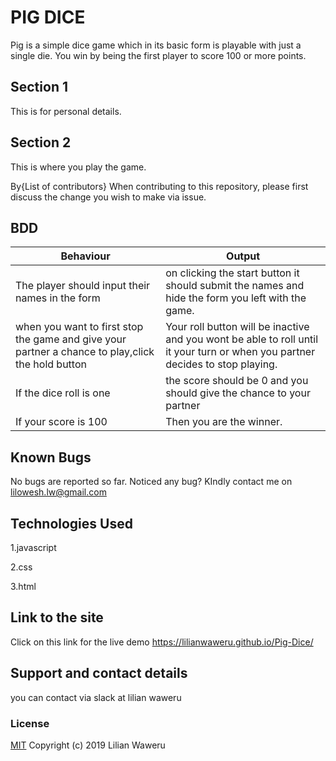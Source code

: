 # PIG DICE
Pig is a simple dice game which in its basic form is playable with just a single die. You win by being the first player to score 100 or more points.
## Section 1
This is for personal details.
## Section 2
This is where you play the game.

By{List of contributors}
When contributing to this repository, please first discuss the change you wish to make via issue.


## BDD
| Behaviour                                                                                         | Output                                                                                                                         |
|---------------------------------------------------------------------------------------------------|--------------------------------------------------------------------------------------------------------------------------------|
| The player should input their names in the form                                                   | on clicking the start button it should submit the names and hide the form you left with the game.                              |
| when you want to first stop the game and give your partner a chance to play,click the hold button | Your roll button will be inactive and you wont be able to roll until it your turn or when you partner decides to stop playing. |
| If the dice roll is one                                                                           | the score should be 0 and you should give the chance to your partner                                                           |
| If your score is 100                                                                              | Then you are the winner.                                                                                                       |

## Known Bugs
No bugs are reported so far. Noticed any bug? KIndly contact me on lilowesh.lw@gmail.com
## Technologies Used
1.javascript

2.css

3.html

## Link to the site
Click on this link for the live demo https://lilianwaweru.github.io/Pig-Dice/

## Support and contact details
you can contact via slack at lilian waweru
### License
[MIT](./LICENSE)
Copyright (c) 2019 Lilian Waweru
